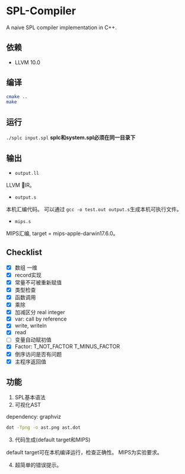 # SPL-Compiler
A naive SPL compiler implementation in C++.
## 依赖
  - LLVM 10.0
  
## 编译

```bash
cmake ..
make
```

## 运行

`./splc input.spl`
**splc和system.spl必须在同一目录下**

## 输出

- `output.ll`

LLVM IR。

- `output.s`
      
本机汇编代码。
可以通过 `gcc -o test.out output.s`生成本机可执行文件。

- `mips.s`

MIPS汇编, target = mips-apple-darwin17.6.0。

## Checklist
- [x] 数组 一维
- [x] record实现
- [x] 常量不可被重新赋值
- [x] 类型检查
- [x] 函数调用
- [x] 乘除
- [x] 加减区分 real integer
- [x] var: call by reference
- [x] write, writeln
- [x] read
- [ ] 变量自动赋初值
- [x] Factor: T_NOT_FACTOR T_MINUS_FACTOR
- [x] 倒序访问是否有问题
- [x] 主程序返回值

## 功能

1. SPL基本语法
2. 可视化AST

dependency: graphviz
```bash
dot -Tpng -o ast.png ast.dot
```

3. 代码生成(default target和MIPS)

default target可在本机编译运行，检查正确性。
MIPS为实验要求。

4. 超简单的错误提示。
